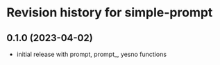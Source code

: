 # Revision history for simple-prompt

## 0.1.0 (2023-04-02)
- initial release with prompt, prompt_, yesno functions
